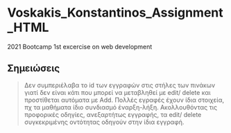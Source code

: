 # Voskakis_Konstantinos_Assignment_HTML
2021 Bootcamp 1st excercise on web development

## Σημειώσεις
> Δεν συμπεριέλαβα το id των εγγραφών στις στήλες των πινάκων γιατί δεν είναι κάτι που μπορεί να μεταβληθεί με edit/ delete και προστίθεται αυτόματα με Add.
> Πολλές εγραφές έχουν ίδια στοιχεία, πχ τα μαθήματα ίδιο συνδιασμό έναρξη-λήξη.
> Ακολλουθόντας τις προφορικές οδηγίες, ανεξαρτήτως εγγραφής, τα edit/ delete συγκεκριμένης οντότητας οδηγούν στην ίδια εγγραφή.
